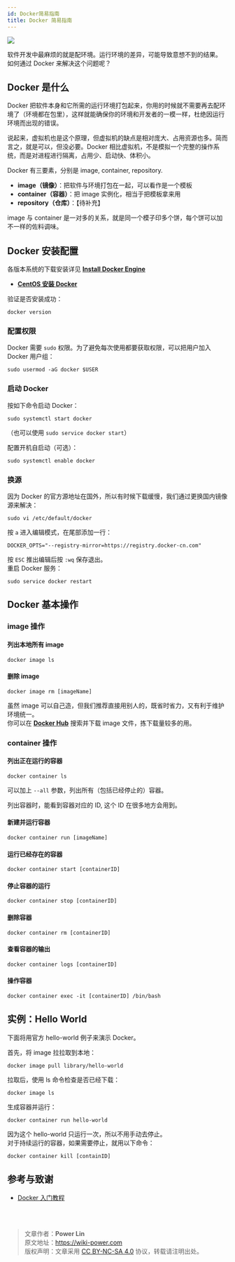 ```yaml
---
id: Docker简易指南
title: Docker 简易指南
---
```


![](https://wiki-media-1253965369.cos.ap-guangzhou.myqcloud.com/img/20210116153041.png)

软件开发中最麻烦的就是配环境。运行环境的差异，可能导致意想不到的结果。  
如何通过 Docker 来解决这个问题呢？

## Docker 是什么

Docker 把软件本身和它所需的运行环境打包起来，你用的时候就不需要再去配环境了（环境都在包里），这样就能确保你的环境和开发者的一模一样，杜绝因运行环境而出现的错误。

说起来，虚拟机也是这个原理，但虚拟机的缺点是相对庞大、占用资源也多。简而言之，就是可以，但没必要。Docker 相比虚拟机，不是模拟一个完整的操作系统，而是对进程进行隔离，占用少、启动快、体积小。

Docker 有三要素，分别是 image, container, repository.

- **image（镜像）**：把软件与环境打包在一起，可以看作是一个模板
- **container（容器）**：把 image 实例化，相当于把模板拿来用
- **repository（仓库）**：【待补充】

image 与 container 是一对多的关系，就是同一个模子印多个饼，每个饼可以加不一样的佐料调味。

## Docker 安装配置

各版本系统的下载安装详见 [**Install Docker Engine**](https://docs.docker.com/engine/install/)

- [**CentOS 安装 Docker**](https://wiki-power.com/unlist/CentOS%E5%AE%89%E8%A3%85Docker)

验证是否安装成功：

```shell
docker version
```

### 配置权限

Docker 需要 `sudo` 权限。为了避免每次使用都要获取权限，可以把用户加入 Docker 用户组：

```shell
sudo usermod -aG docker $USER
```

### 启动 Docker

按如下命令启动 Docker：

```shell
sudo systemctl start docker
```

（也可以使用 `sudo service docker start`）

配置开机自启动（可选）：

```shell
sudo systemctl enable docker
```

### 换源

因为 Docker 的官方源地址在国外，所以有时候下载缓慢，我们通过更换国内镜像源来解决：

```shell
sudo vi /etc/default/docker
```

按 `a` 进入编辑模式，在尾部添加一行：

```
DOCKER_OPTS="--registry-mirror=https://registry.docker-cn.com"
```

按 `ESC` 推出编辑后按 `:wq` 保存退出。  
重启 Docker 服务：

```shell
sudo service docker restart
```

## Docker 基本操作

### image 操作

#### 列出本地所有 image

```shell
docker image ls
```

#### 删除 image

```shell
docker image rm [imageName]
```

虽然 image 可以自己造，但我们推荐直接用别人的，既省时省力，又有利于维护环境统一。  
你可以在 [**Docker Hub**](https://hub.docker.com/) 搜索并下载 image 文件，拣下载量较多的用。

### container 操作

#### 列出正在运行的容器

```shell
docker container ls
```

可以加上 `--all` 参数，列出所有（包括已经停止的）容器。

列出容器时，能看到容器对应的 ID, 这个 ID 在很多地方会用到。

#### 新建并运行容器

```shell
docker container run [imageName]
```

#### 运行已经存在的容器

```shell
docker container start [containerID]
```

#### 停止容器的运行

```shell
docker container stop [containerID]
```

#### 删除容器

```shell
docker container rm [containerID]
```

#### 查看容器的输出

```shell
docker container logs [containerID]
```

#### 操作容器

```shell
docker container exec -it [containerID] /bin/bash
```

## 实例：Hello World

下面将用官方 hello-world 例子来演示 Docker。

首先，将 image 拉拉取到本地：

```shell
docker image pull library/hello-world
```

拉取后，使用 ls 命令检查是否已经下载：

```shell
docker image ls
```

生成容器并运行：

```shell
docker container run hello-world
```

因为这个 hello-world 只运行一次，所以不用手动去停止。  
对于持续运行的容器，如果需要停止，就用以下命令：

```shell
docker container kill [containID]
```

## 参考与致谢

- [Docker 入门教程](http://www.ruanyifeng.com/blog/2018/02/docker-tutorial.html)

<br />

<br />

> 文章作者：**Power Lin**  
> 原文地址：<https://wiki-power.com>  
> 版权声明：文章采用 [CC BY-NC-SA 4.0](https://creativecommons.org/licenses/by/4.0/deed.zh) 协议，转载请注明出处。
